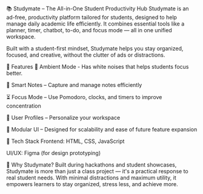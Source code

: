 📚 Studymate – The All-in-One Student Productivity Hub
Studymate is an ad-free, productivity platform tailored for students, designed to help manage daily academic life efficiently. It combines essential tools like a planner, timer, chatbot, to-do, and focus mode — all in one unified workspace.

Built with a student-first mindset, Studymate helps you stay organized, focused, and creative, without the clutter of ads or distractions.

🚀 Features
📔 Ambient Mode - Has white noises that helps students focus better.

📝 Smart Notes – Capture and manage notes efficiently

⏳ Focus Mode – Use Pomodoro, clocks, and timers to improve concentration

👤 User Profiles – Personalize your workspace

🔧 Modular UI – Designed for scalability and ease of future feature expansion

🧠 Tech Stack
Frontend: HTML, CSS, JavaScript

UI/UX: Figma (for design prototyping)

🎯 Why Studymate?
Built during hackathons and student showcases, Studymate is more than just a class project — it's a practical response to real student needs. With minimal distractions and maximum utility, it empowers learners to stay organized, stress less, and achieve more.
